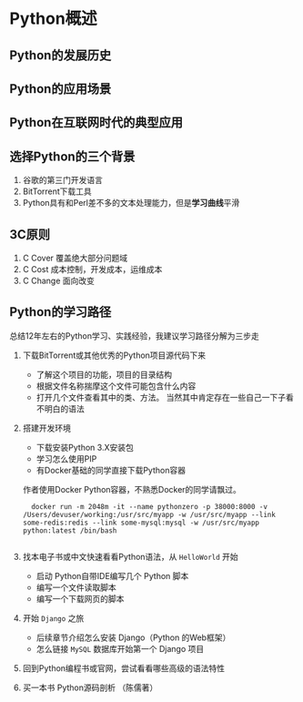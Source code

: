 Python概述
==========

Python的发展历史
----------------

Python的应用场景
----------------

Python在互联网时代的典型应用
----------------------------

选择Python的三个背景
--------------------

1.	谷歌的第三门开发语言
2.	BitTorrent下载工具
3.	Python具有和Perl差不多的文本处理能力，但是**学习曲线**平滑

3C原则
------

1.	C Cover 覆盖绝大部分问题域
2.	C Cost 成本控制，开发成本，运维成本
3.	C Change 面向改变

Python的学习路径
----------------

总结12年左右的Python学习、实践经验，我建议学习路径分解为三步走

1.	下载BitTorrent或其他优秀的Python项目源代码下来

	-	了解这个项目的功能，项目的目录结构
	-	根据文件名称揣摩这个文件可能包含什么内容
	-	打开几个文件查看其中的类、方法。 当然其中肯定存在一些自己一下子看不明白的语法

2.	搭建开发环境

	-	下载安装Python 3.X安装包
	-	学习怎么使用PIP
	-	有Docker基础的同学直接下载Python容器

	作者使用Docker Python容器，不熟悉Docker的同学请飘过。

	```
	  docker run -m 2048m -it --name pythonzero -p 38000:8000 -v /Users/devuser/working:/usr/src/myapp -w /usr/src/myapp --link some-redis:redis --link some-mysql:mysql -w /usr/src/myapp python:latest /bin/bash


	```

3.	找本电子书或中文快速看看Python语法，从 `HelloWorld` 开始

	-	启动 Python自带IDE编写几个 Python 脚本
	-	编写一个文件读取脚本
	-	编写一个下载网页的脚本

4.	开始 `Django` 之旅

	-	后续章节介绍怎么安装 Django（Python 的Web框架）
	-	怎么链接 `MySQL` 数据库开始第一个 Django 项目

5.	回到Python编程书或官网，尝试看看哪些高级的语法特性

6.	买一本书 Python源码剖析 （陈儒著）
